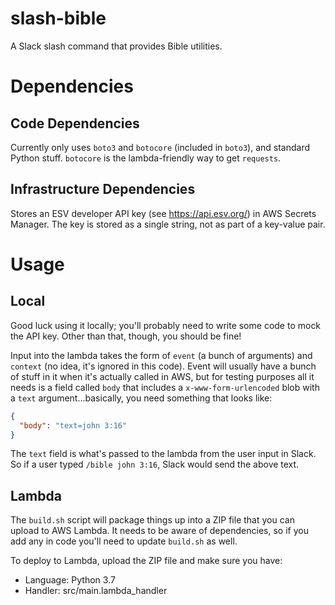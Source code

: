# slash-bible
A Slack slash command that provides Bible utilities.

# Dependencies
## Code Dependencies
Currently only uses `boto3` and `botocore` (included in `boto3`),
and standard Python stuff. `botocore` is the lambda-friendly way
to get `requests`.

## Infrastructure Dependencies

Stores an ESV developer API key (see https://api.esv.org/) in AWS
Secrets Manager. The key is stored as a single string, not as part
of a key-value pair.

# Usage
## Local
Good luck using it locally; you'll probably need to write some code
to mock the API key. Other than that, though, you should be fine!

Input into the lambda takes the form of `event` (a bunch of 
arguments) and `context` (no idea, it's ignored in this code). Event
will usually have a bunch of stuff in it when it's actually called
in AWS, but for testing purposes all it needs is a field called 
`body` that includes a `x-www-form-urlencoded` blob with a `text`
argument...basically, you need something that looks like:

```json
{
  "body": "text=john 3:16"
}
```

The `text` field is what's passed to the lambda from the user input
in Slack. So if a user typed `/bible john 3:16`, Slack would send 
the above text.

## Lambda
The `build.sh` script will package things up into a ZIP file that
you can upload to AWS Lambda. It needs to be aware of dependencies,
so if you add any in code you'll need to update `build.sh` as well.

To deploy to Lambda, upload the ZIP file and make sure you have:

  * Language: Python 3.7
  * Handler: src/main.lambda_handler